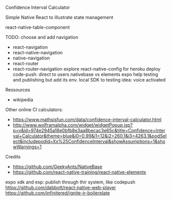 Confidence Interval Calculator

Simple Native React to illustrate state management

react-native-table-component


TODO:
choose and add navigation
- react-navigation
- react-native-navigation
- native-navigation
- react-router
- react-router-navigation
explore react-native-config for heroku deploy
code-push: direct to users
nativebase vs elements
expo help testing and publishing but add its env. local SDK to testing
idea: voice activated


Ressources
- wikipedia

Other online CI calculators:
 - https://www.mathsisfun.com/data/confidence-interval-calculator.html
 - http://www.wolframalpha.com/widget/widgetPopup.jsp?p=v&id=974e2945a18e0bfb8e3aa8becac3e65c&title=Confidence+Interval+Calculator&theme=blue&i0=0.99&i1=12&i2=260.1&i3=4263.1&podSelect&includepodid=Xx%25ConfidenceInterval&showAssumptions=1&showWarnings=1

Credits
 - https://github.com/GeekyAnts/NativeBase
 - https://github.com/react-native-training/react-native-elements

expo xdk and exp: publish through thir system, like codepush
https://github.com/dabbott/react-native-web-player
https://github.com/infinitered/ignite-ir-boilerplate
